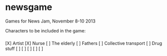 newsgame
========

Games for News Jam, November 8-10 2013


Characters to be included in the game:
###
[X] Artist
[X] Nurse
[ ] The elderly
[ ] Fathers
[ ] Collective transport
[ ] Drug stuff
[ ] 
[ ] 
[ ] 
[ ] 
[ ] 
